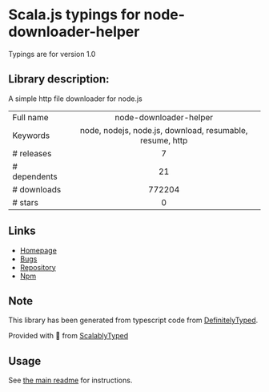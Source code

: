 
# Scala.js typings for node-downloader-helper

Typings are for version 1.0

## Library description:
A simple http file downloader for node.js

|                    |                 |
| ------------------ | :-------------: |
| Full name          | node-downloader-helper |
| Keywords           | node, nodejs, node.js, download, resumable, resume, http |
| # releases         | 7 |
| # dependents       | 21 |
| # downloads        | 772204 |
| # stars            | 0 |

## Links
- [Homepage](https://github.com/hgouveia/node-downloader-helper)
- [Bugs](https://github.com/hgouveia/node-downloader-helper/issues)
- [Repository](https://github.com/hgouveia/node-downloader-helper)
- [Npm](https://www.npmjs.com/package/node-downloader-helper)
    


## Note
This library has been generated from typescript code from [DefinitelyTyped](https://definitelytyped.org).

Provided with :purple_heart: from [ScalablyTyped](https://github.com/oyvindberg/ScalablyTyped)

## Usage
See [the main readme](../../readme.md) for instructions.


